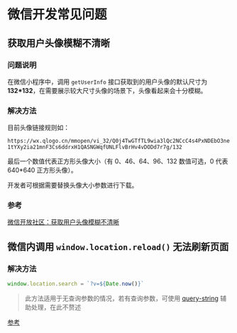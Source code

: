 # 微信开发常见问题

## 获取用户头像模糊不清晰

### 问题说明

在微信小程序中，调用 `getUserInfo` 接口获取到的用户头像的默认尺寸为 **132*132**，在需要展示较大尺寸头像的场景下，头像看起来会十分模糊。

### 解决方法

目前头像链接规则如：

`https://wx.qlogo.cn/mmopen/vi_32/Q0j4TwGTfTL9wia3lQc2NCcC4s4PxNDEbO3ne1tYXy2ia21mnF3Cs6ddrxH1QASNGWqfUNLFlvBrHv4vDODd7r7g/132`

最后一个数值代表正方形头像大小（有 0、46、64、96、132 数值可选，0 代表 640*640 正方形头像）。 

开发者可根据需要替换头像大小参数进行下载。 

### 参考

[微信开放社区：获取用户头像模糊不清晰](https://developers.weixin.qq.com/community/develop/doc/0004a2e95c8d80ec53b653c6851c00)


## 微信内调用 `window.location.reload()` 无法刷新页面

### 解决方法

```javascript
window.location.search = `?v=${Date.now()}`
```

> 此方法适用于无查询参数的情况，若有查询参数，可使用 [query-string](https://www.npmjs.com/package/query-string) 辅助处理，在此不赘述

[参考](https://github.com/Mcbai/Blog/issues/15?v=1596101257814)
